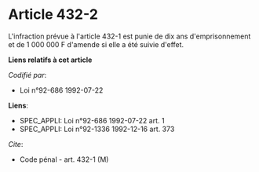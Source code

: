 # Article 432-2

L'infraction prévue à l'article 432-1 est punie de dix ans d'emprisonnement et de 1 000 000 F d'amende si elle a été suivie
d'effet.

**Liens relatifs à cet article**

_Codifié par_:

  - Loi n°92-686 1992-07-22

**Liens**:

  - SPEC_APPLI: Loi n°92-686 1992-07-22 art. 1
  - SPEC_APPLI: Loi n°92-1336 1992-12-16 art. 373

_Cite_:

  - Code pénal - art. 432-1 (M)
